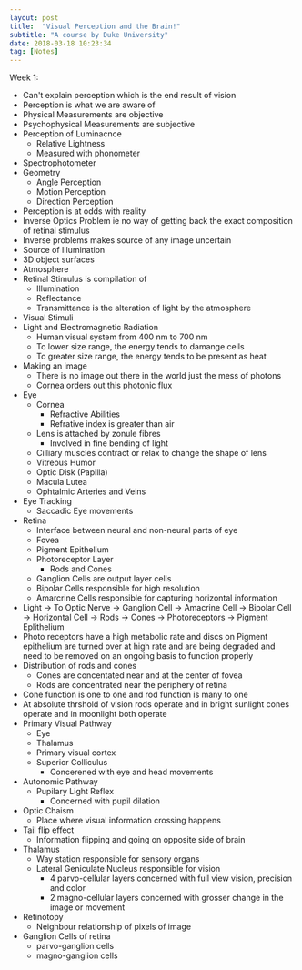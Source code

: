 ```yaml
---
layout: post
title:  "Visual Perception and the Brain!"
subtitle: "A course by Duke University"
date: 2018-03-18 10:23:34
tag: [Notes]
---
```


Week 1:

- Can't explain perception which is the end result of vision
- Perception is what we are aware of
- Physical Measurements are objective
- Psychophysical Measurements are subjective
- Perception of Luminacnce
    - Relative Lightness
    - Measured with phonometer
- Spectrophotometer
- Geometry
    - Angle Perception
    - Motion Perception
    - Direction Perception
- Perception is at odds with reality
- Inverse Optics Problem ie no way of getting back the exact composition of retinal stimulus
- Inverse problems makes source of any image uncertain
- Source of Illumination
- 3D object surfaces
- Atmosphere
- Retinal Stimulus is compilation of
    - Illumination
    - Reflectance
    - Transmittance is the alteration of light by the atmosphere
- Visual Stimuli
- Light and Electromagnetic Radiation
    - Human visual system from 400 nm to 700 nm
    - To lower size range, the energy tends to damange cells
    - To greater size range, the energy tends to be present as heat
- Making an image
    - There is no image out there in the world just the mess of photons
    - Cornea orders out this photonic flux
- Eye
    - Cornea
        - Refractive Abilities
        - Refrative index is greater than air
    - Lens is attached by zonule fibres
        - Involved in fine bending of light
    - Cilliary muscles contract or relax to change the shape of lens
    - Vitreous Humor
    - Optic Disk (Papilla)
    - Macula Lutea
    - Ophtalmic Arteries and Veins
- Eye Tracking
    - Saccadic Eye movements
- Retina
    - Interface between neural and non-neural parts of eye
    - Fovea
    - Pigment Epithelium
    - Photoreceptor Layer
        - Rods and Cones
    - Ganglion Cells are output layer cells
    - Bipolar Cells responsible for high resolution 
    - Amarcrine Cells responsible for capturing horizontal information 
- Light -> To Optic Nerve -> Ganglion Cell -> Amacrine Cell -> Bipolar Cell -> Horizontal Cell -> Rods -> Cones -> Photoreceptors -> Pigment Eplithelium
- Photo receptors have a high metabolic rate and discs on Pigment epithelium are turned over at high rate and are being degraded and need to be removed on an ongoing basis to function properly
- Distribution of rods and cones
    - Cones are concentated near and at the center of fovea
    - Rods are concentrated near the periphery of retina
- Cone function is one to one and rod function is many to one
- At absolute thrshold of vision rods operate and in bright sunlight cones operate and in moonlight both operate
- Primary Visual Pathway
    - Eye
    - Thalamus
    - Primary visual cortex
    - Superior Colliculus
        - Concerened with eye and head movements
- Autonomic Pathway
    - Pupilary Light Reflex
        - Concerned with pupil dilation
- Optic Chaism
    - Place where visual information crossing happens
- Tail flip effect
    - Information flipping and going on opposite side of brain
- Thalamus
    - Way station responsible for sensory organs
    - Lateral Geniculate Nucleus responsible for vision
        - 4 parvo-cellular layers concerned with full view vision, precision and color
        - 2 magno-cellular layers concerned with grosser change in the image or movement
- Retinotopy
    - Neighbour relationship of pixels of image
- Ganglion Cells of retina
    - parvo-ganglion cells
    - magno-ganglion cells









































